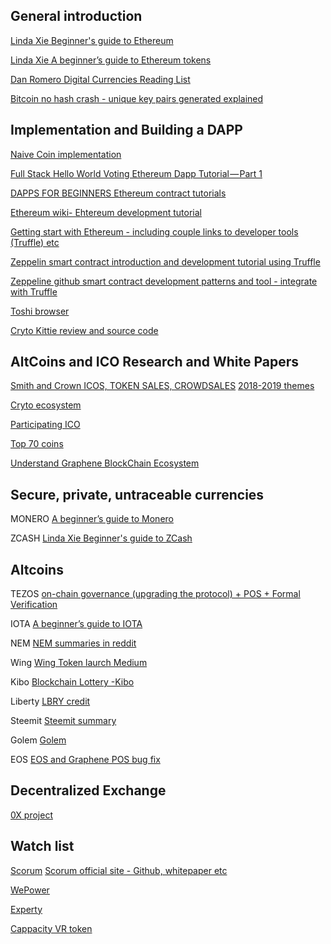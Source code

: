 ## General introduction
[Linda Xie Beginner's guide to Ethereum](https://blog.coinbase.com/a-beginners-guide-to-ethereum-46dd486ceecf)

[Linda Xie A beginner’s guide to Ethereum tokens](https://blog.coinbase.com/a-beginners-guide-to-ethereum-tokens-fbd5611fe30b)

[Dan Romero Digital Currencies Reading List](https://medium.com/@dwr/digital-currency-reading-list-6219f1623bfd)

[Bitcoin no hash crash - unique key pairs generated explained](https://www.youtube.com/watch?v=ZloHVKk7DHk&feature=youtu.be)

## Implementation and Building a DAPP
[Naive Coin implementation](https://lhartikk.github.io/)

[Full Stack Hello World Voting Ethereum Dapp Tutorial — Part 1](https://medium.com/@mvmurthy/full-stack-hello-world-voting-ethereum-dapp-tutorial-part-1-40d2d0d807c2)

[DAPPS FOR BEGINNERS Ethereum contract tutorials](https://dappsforbeginners.wordpress.com/tutorials/introduction-to-development-on-ethereum/)

[Ethereum wiki- Ehtereum development tutorial](https://github.com/ethereum/wiki/wiki/Ethereum-Development-Tutorial)

[Getting start with Ethereum - including couple links to developer tools (Truffle) etc](https://medium.com/@mattcondon/getting-up-to-speed-on-ethereum-63ed28821bbe)

[Zeppelin smart contract introduction and development tutorial using Truffle](https://blog.zeppelin.solutions/the-hitchhikers-guide-to-smart-contracts-in-ethereum-848f08001f05)

[Zeppeline github smart contract development patterns and tool - integrate with Truffle](https://github.com/OpenZeppelin/zeppelin-solidity)

[Toshi browser](https://blog.toshi.org/introducing-token-2f2ceeab6d4c)

[Cryto Kittie review and source code](https://medium.com/loom-network/your-crypto-kitty-isnt-forever-why-dapps-aren-t-as-decentralized-as-you-think-871d6acfea)


## AltCoins and ICO Research and White Papers
[Smith and Crown ICOS, TOKEN SALES, CROWDSALES](https://www.smithandcrown.com/icos/)
[2018-2019 themes](https://medium.com/@twobitidiot/95-crypto-theses-for-2018-ca7b74f8abcf)

[Cryto ecosystem](https://news.blackmooncrypto.com/the-crypto-ecosystem-v2-aea76bde5457)

[Participating ICO](https://www.forbes.com/sites/laurashin/2017/07/18/how-to-speculate-in-icos-and-buy-tokens-an-easy-step-by-step-guide/#450d49af743a)

[Top 70 coins](https://bitcoinexchangeguide.com/inside-look-at-the-top-70-alternative-cryptocurrency-coins-projects/)

[Understand Graphene BlockChain Ecosystem](https://followmyvote.com/understanding-the-graphene-blockchain-ecosystem/)

## Secure, private, untraceable currencies
MONERO
[A beginner’s guide to Monero](https://medium.com/@linda.xie/a-beginners-guide-to-monero-7a5df2c50ed9)

ZCASH
[Linda Xie Beginner's guide to ZCash](https://medium.com/@linda.xie/a-beginners-guide-to-zcash-3b37190affc)

## Altcoins
TEZOS
[on-chain governance (upgrading the protocol) + POS + Formal Verification](https://medium.com/@linda.xie/a-beginners-guide-to-tezos-c9618240183f)

IOTA
[A beginner’s guide to IOTA](https://medium.com/@linda.xie/a-beginners-guide-to-iota-a84424ff5536)

NEM
[NEM summaries in reddit](https://www.reddit.com/r/nem/comments/77vvqg/an_indepth_guide_to_nem/?st=jby5nj6o&sh=109c8c76)

Wing
[Wing Token laurch Medium](https://blog.wings.ai/wing-token-launch-e8c5304b6fba)

Kibo
[Blockchain Lottery -Kibo](https://medium.com/@kiboproject)

Liberty 
[LBRY credit](https://lbry.io/)

Steemit
[Steemit summary](https://bitcoinexchangeguide.com/steemit/)

Golem
[Golem](https://cointelegraph.com/news/golem-is-10th-most-valuable-crypto)

EOS
[EOS and Graphene POS bug fix](https://medium.com/chain-cloud-company-blog/is-eos-the-ethereum-killer-ad24277d8c9c)

## Decentralized Exchange 
[0X project](https://blog.0xproject.com/a-beginners-guide-to-0x-81d30298a5e0)

## Watch list
[Scorum](https://icobench.com/ico/scorum)
[Scorum official site - Github, whitepaper etc](https://scorumcoins.com/en-us/)

[WePower](https://medium.com/wepower/10-reasons-why-its-a-good-idea-to-contribute-to-the-wepower-token-sale-c6ac4e0f1564)

[Experty](https://experty.io/en?utm_source=icorating&utm_medium=listing&utm_campaign=icorating)

[Cappacity VR token](https://artoken.io/)


